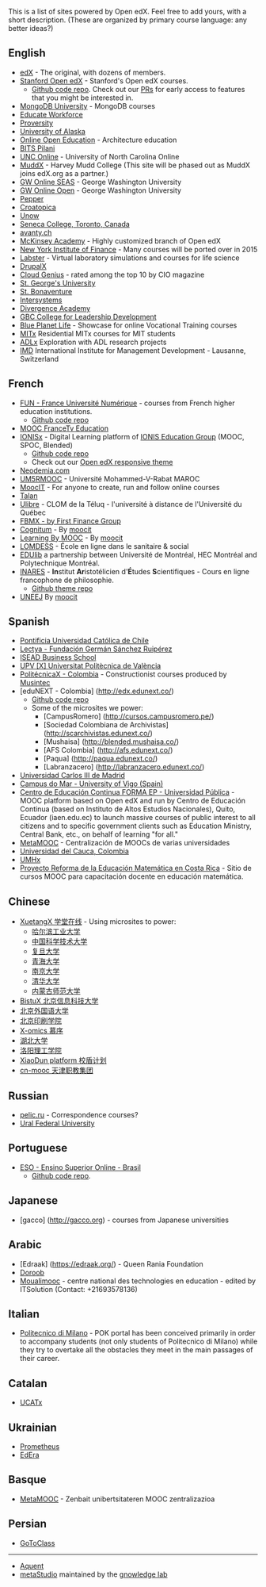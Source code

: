 This is a list of sites powered by Open edX.  Feel free to add yours, with a short description.  (These are organized by primary course language: any better ideas?)

## English
* [edX](http://edx.org) - The original, with dozens of members.
* [Stanford Open edX](https://lagunita.stanford.edu/) - Stanford's Open edX courses.
  * [Github code repo](https://github.com/Stanford-Online/edx-platform).  Check out our [PRs](https://github.com/Stanford-Online/edx-platform/pulls) for early access to features that you might be interested in.  
* [MongoDB University](https://education.mongodb.com/) - MongoDB courses
* [Educate Workforce](https://educateworkforce.com/)
* [Proversity](http://proversity.org)
* [University of Alaska](http://edx.alaska.edu)
* [Online Open Education](http://www.ooed.org/) - Architecture education
* [BITS Pilani](http://any-learn.bits-pilani.ac.in/)
* [UNC Online](https://mooc.northcarolina.edu/) - University of North Carolina Online
* [MuddX](http://muddx.com) - Harvey Mudd College (This site will be phased out as MuddX joins edX.org as a partner.)
* [GW Online SEAS](http://openedx.seas.gwu.edu/) - George Washington University
* [GW Online Open](http://mooc.online.gwu.edu/) - George Washington University
* [Pepper](http://pepperpd.com) 
* [Croatopica](http://croatopica.net/)
* [Unow](http://learn.unow-mooc.org/)
* [Seneca College, Toronto, Canada](http://online-dev.cdot.senecacollege.ca/)
* [avanty.ch](http://avanty.ch)
* [McKinsey Academy](https://www.mckinseyacademy.com/) - Highly customized branch of Open edX
* [New York Institute of Finance](https://learning.nyif.com) - Many courses will be ported over in 2015
* [Labster](https://www.labster.com) - Virtual laboratory simulations and courses for life science 
* [DrupalX](http://www.drupalxcourses.com)
* [Cloud Genius](https://be.a.cloudgeni.us) - rated among the top 10 by CIO magazine
* [St. George's University](http://online.sgu.edu)
* [St. Bonaventure](http://mooc.sbu.edu)
* [Intersystems](http://learning.intersystems.com)
* [Divergence Academy](http://online.divergence.academy)
* [GBC College for Leadership Development](http://www.gbc-college.com)
* [Blue Planet Life](http://showcase.blue-planet-life.org) - Showcase for online Vocational Training courses
* [MITx](http://odl.mit.edu/campus/residential-mitx) Residential MITx courses for MIT students
* [ADLx](http://adlx.adlnet.gov) Exploration with ADL research projects
* [IMD](http://onlinecourses.imd.org) International Institute for Management Development - Lausanne, Switzerland 

## French
* [FUN - France Université Numérique](https://www.france-universite-numerique-mooc.fr/) - courses from French higher education institutions.
  * [Github code repo](https://github.com/openfun/)
* [MOOC FranceTv Education](http://mooc.francetveducation.fr/)
* [IONISx](https://ionisx.com) - Digital Learning platform of [IONIS Education Group](http://www.ionis-group.com) (MOOC, SPOC, Blended)
  * [Github code repo](https://github.com/ionisx/)
  * Check out our [Open edX responsive theme](https://github.com/IONISx/edx-theme/)
* [Neodemia.com](https://neodemia.com)
* [UM5RMOOC](http://mooc.um5s.ac.ma) - Université Mohammed-V-Rabat MAROC
* [MoocIT](http://learn-moocit.fr/) - For anyone to create, run and follow online courses
* [Talan](http://universite.talan.fr)
* [Ulibre](http://www.ulibre.ca) - CLOM de la Téluq - l'université à distance de l'Université du Québec
* [FBMX - by First Finance Group](http://www.fbmx.net/)
* [Cognitum](http://mooc.cognitum.fr) - By [moocit](http://moocit.fr)
* [Learning By MOOC](http://mooc.learning-crm.com) - By [moocit](http://moocit.fr)
* [LOMDESS](http://lms.lomdess.fr/) - École en ligne dans le sanitaire & social
* [EDUlib](http://www.edulib.org)  a partnership between Université de Montréal, HEC Montréal and Polytechnique Montréal.
* [INARES](http://www.inares.org) - **In**stitut **Ar**istotélicien d'**É**tudes **S**cientifiques - Cours en ligne francophone de philosophie.
  * [Github theme repo](https://github.com/inares/edx-theme)
* [UNEEJ](http://www.uneej.com) By [moocit](http://moocit.fr)

## Spanish
* [Pontificia Universidad Católica de Chile](http://ingopenedx.com/)
* [Lectya - Fundación Germán Sánchez Ruipérez](http://www.lectylab.com/)
* [ISEAD Business School](http://www.iseadx.com/)
* [UPV [X] Universitat Politècnica de València](http://edx.upv.es/)
* [PolitécnicaX - Colombia](http://lms.huilaconstruyendomundo.com/) - Constructionist courses produced by [Musintec](https://www.musintec.com)
* [eduNEXT - Colombia] (http://edx.edunext.co/)
    * [Github code repo](https://github.com/eduNEXT/edunext-platform)
    * Some of the microsites we power:
        * [CampusRomero] (http://cursos.campusromero.pe/)
        * [Sociedad Colombiana de Archivistas] (http://scarchivistas.edunext.co/)
        * [Mushaisa] (http://blended.mushaisa.co/)
        * [AFS Colombia] (http://afs.edunext.co/)
        * [Paqua] (http://paqua.edunext.co/)
        * [Labranzacero] (http://labranzacero.edunext.co/)
* [Universidad Carlos III de Madrid](http://spoc.uc3m.es)
* [Campus do Mar - University of Vigo (Spain)](http://mooc.campusdomar.es)
* [Centro de Educación Continua FORMA EP - Universidad Pública](https://www.upex.edu.ec) - MOOC platform based on Open edX and run by Centro de Educación Continua (based on Instituto de Altos Estudios Nacionales), Quito, Ecuador (iaen.edu.ec) to launch massive courses of public interest to all citizens and to specific government clients such as Education Ministry, Central Bank, etc., on behalf of learning "for all."
* [MetaMOOC](http://metamooc.com) - Centralización de MOOCs de varias universidades
* [Universidad del Cauca, Colombia](http://openedx.unicauca.edu.co)
* [UMHx](http://edx.umh.es)
* [Proyecto Reforma de la Educación Matemática en Costa Rica](http://cursos.reformamatematica.net) - Sitio de cursos MOOC para capacitación docente en educación matemática.

## Chinese
* [XuetangX 学堂在线](http://www.xuetangx.com/) - Using microsites to power:
    * [哈尔滨工业大学](http://hit.xuetangx.com/)
    * [中国科学技术大学](http://moocs.ustc.edu.cn/)
    * [复旦大学](http://fudan.xuetangx.com/)
    * [青海大学](http://qhu.xuetangx.com/)
    * [南京大学](http://nju.xuetangx.com/)
    * [清华大学](http://tsinghua.xuetangx.com/)
    * [内蒙古师范大学](http://mooc.imnu.edu.cn/)
* [BistuX 北京信息科技大学](http://x.bistu.edu.cn)
* [北京外国语大学](http://mooc.bfsu.edu.cn/)
* [北京印刷学院](http://mooc.bigc.edu.cn/)
* [X-omics 慕序](http://www.x-omics.org/)
* [湖北大学](http://x.hubu.edu.cn/)
* [洛阳理工学院](http://x.lit.edu.cn/)
* [XiaoDun platform 校盾计划](http://mooc.xiaodun.cn/)
* [cn-mooc 天津职教集团](http://www.cn-mooc.org/)


## Russian
* [pelic.ru](http://pelic.ru) - Correspondence courses?
* [Ural Federal University](http://openedu.urfu.ru/)

## Portuguese
* [ESO - Ensino Superior Online - Brasil](http://eso.org.br/)
  * [Github code repo](https://github.com/ESOedX). 

## Japanese
* [gacco] (http://gacco.org) - courses from Japanese universities

## Arabic
* [Edraak] (https://edraak.org/) - Queen Rania Foundation
* [Doroob](https://www.doroob.sa/ar/)
* [Moualimooc](http://moualimooc.cnte.tn/) - centre national des technologies en education - edited by ITSolution (Contact: +21693578136)

## Italian
* [Politecnico di Milano](https://www.pok.polimi.it/) - POK portal has been conceived primarily in order to accompany students (not only students of Politecnico di Milano) while they try to overtake all the obstacles they meet in the main passages of their career.

## Catalan
* [UCATx](http://www.ucatx.cat/)

## Ukrainian
* [Prometheus](http://edx.prometheus.org.ua/)
* [EdEra](https://study.ed-era.com/)

## Basque
* [MetaMOOC](http://metamooc.com) - Zenbait unibertsitateren MOOC zentralizazioa

## Persian
* [GoToClass](http://www.gotoclass.ir)

***
 
* [Aquent](http://edx-dev.aquent.com/)
* [metaStudio](http://courses.metaStudio.org) maintained by the [gnowledge lab](http://www.metastudio.org/gnowledge%20lab/)